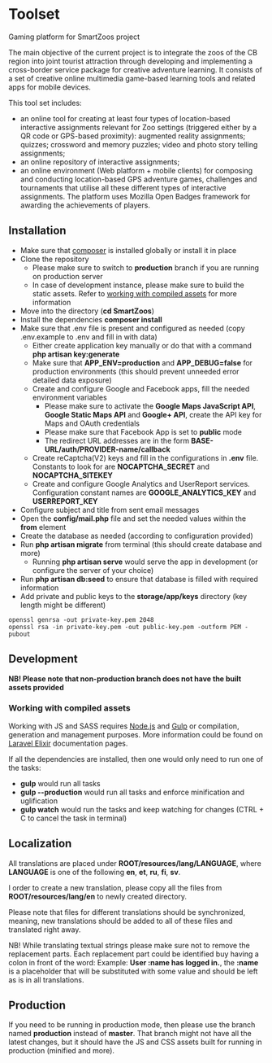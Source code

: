 # Toolset
Gaming platform for SmartZoos project

The main objective of the current project is to integrate the zoos of the CB region into joint tourist attraction through developing and implementing a cross-border service package for creative adventure learning. It consists of a set of creative online multimedia game-based learning tools and related apps for mobile devices.

This tool set includes:
- an online tool for creating at least four types of location-based interactive assignments relevant for Zoo settings (triggered either by a QR code or GPS-based proximity): augmented reality assignments; quizzes; crossword and memory puzzles; video and photo story telling assignments;
- an online repository of interactive assignments;
- an online environment (Web platform + mobile clients) for composing and conducting location-based GPS adventure games, challenges and tournaments that utilise all these different types of interactive assignments. The platform uses Mozilla Open Badges framework for awarding the achievements of players.

## Installation
- Make sure that [composer](https://getcomposer.org/) is installed globally or install it in place
- Clone the repository
  - Please make sure to switch to **production** branch if you are running on production server
  - In case of development instance, please make sure to build the static assets. Refer to [working with compiled assets](#working-with-compiled-assets) for more information
- Move into the directory (**cd SmartZoos**)
- Install the dependencies **composer install**
- Make sure that .env file is present and configured as needed (copy .env.example to .env and fill in with data)
  - Either create application key manually or do that with a command **php artisan key:generate**
  - Make sure that **APP_ENV=production** and **APP_DEBUG=false** for production environments (this should prevent unneeded error detailed data exposure)
  - Create and configure Google and Facebook apps, fill the needed environment variables
    - Please make sure to activate the **Google Maps JavaScript API**, **Google Static Maps API** and **Google+ API**, create the API key for Maps and OAuth credentials
    - Please make sure that Facebook App is set to **public** mode
    - The redirect URL addresses are in the form **BASE-URL/auth/PROVIDER-name/callback**
  - Create reCaptcha(V2) keys and fill in the configurations in **.env** file. Constants to look for are **NOCAPTCHA_SECRET** and **NOCAPTCHA_SITEKEY**
  - Create and configure Google Analytics and UserReport services. Configuration constant names are **GOOGLE_ANALYTICS_KEY** and **USERREPORT_KEY**
- Configure subject and title from sent email messages
 - Open the **config/mail.php** file and set the needed values within the **from** element
- Create the database as needed (according to configuration provided)
- Run **php artisan migrate** from terminal (this should create database and more)
  - Running **php artisan serve** would serve the app in development (or configure the server of your choice)
- Run **php artisan db:seed** to ensure that database is filled with required information
- Add private and public keys to the **storage/app/keys** directory (key length might be different)
```
openssl genrsa -out private-key.pem 2048
openssl rsa -in private-key.pem -out public-key.pem -outform PEM -pubout
```

## Development

**NB! Please note that non-production branch does not have the built assets provided**

### Working with compiled assets
Working with JS and SASS requires [Node.js](https://nodejs.org) and [Gulp](http://gulpjs.com/) or compilation, generation and management purposes.
More information could be found on [Laravel Elixir](https://laravel.com/docs/5.3/elixir) documentation pages.

If all the dependencies are installed, then one would only need to run one of the tasks:

 - **gulp** would run all tasks
 - **gulp --production** would run  all tasks and enforce minification and uglification
 - **gulp watch** would run the tasks and keep watching for changes (CTRL + C to cancel the task in terminal)

 ## Localization

All translations are placed under **ROOT/resources/lang/LANGUAGE**, where **LANGUAGE** is one of the following **en**, **et**, **ru**, **fi**, **sv**.

I order to create a new translation, please copy all the files from **ROOT/resources/lang/en** to newly created directory.

Please note that files for different translations should be synchronized, meaning, new translations should be added to all of these files and translated right away.

NB! While translating textual strings please make sure not to remove the replacement parts. Each replacement part could be identified buy having a colon in front of the word: Example: **User :name has logged in.**, the **:name** is a placeholder that will be substituted with some value and should be left as is in all translations.

## Production

If you need to be running in production mode, then please use the branch named **production** instead of **master**. That branch might not have all the latest changes, but it should have the JS and CSS assets built for running in production (minified and more).
